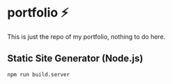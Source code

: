 # portfolio ⚡️

This is just the repo of my portfolio, nothing to do here.

## Static Site Generator (Node.js)

```
npm run build.server
```
